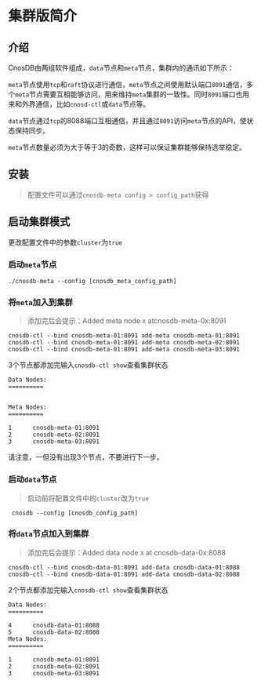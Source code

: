 # 集群版简介

## 介绍

CnosDB由两组软件组成，`data`节点和`meta`节点，集群内的通讯如下所示：

`meta`节点使用`tcp`和`raft`协议进行通信，`meta`节点之间使用默认端口`8091`通信，多个`meta`节点需要互相能够访问，用来维持`meta`集群的一致性。同时`8091`端口也用来和外界通信，比如`cnosd-ctl`或`data`节点等。

`data`节点通过`tcp`的8088端口互相通信，并且通过`8091`访问`meta`节点的API，使状态保持同步。

`meta`节点数量必须为大于等于3的奇数，这样可以保证集群能够保持选举稳定。

## 安装

> 配置文件可以通过`cnosdb-meta config > config_path`获得

## 启动集群模式

更改配置文件中的参数`cluster`为`true`

### 启动`meta`节点

```
./cnosdb-meta --config [cnosdb_meta_config_path]
```

### 将`meta`加入到集群

> 添加完后会提示：Added meta node x atcnosdb-meta-0x:8091

```
cnosdb-ctl --bind cnosdb-meta-01:8091 add-meta cnosdb-meta-01:8091
cnosdb-ctl --bind cnosdb-meta-01:8091 add-meta cnosdb-meta-02:8091
cnosdb-ctl --bind cnosdb-meta-01:8091 add-meta cnosdb-meta-03:8091
```

3个节点都添加完输入`cnosdb-ctl show`查看集群状态

```
Data Nodes:
==========


Meta Nodes:
==========

1      cnosdb-meta-01:8091
2      cnosdb-meta-02:8091
3      cnosdb-meta-03:8091
```

请注意，一但没有出现3个节点，不要进行下一步。

### 启动`data`节点

> 启动前将配置文件中的`cluster`改为`true`

```
 cnosdb --config [cnosdb_config_path]
```

### 将`data`节点加入到集群

> 添加完后会提示：Added data node x at cnosdb-data-0x:8088

```
cnosdb-ctl --bind cnosdb-data-01:8091 add-data cnosdb-data-01:8088
cnosdb-ctl --bind cnosdb-data-01:8091 add-data cnosdb-data-02:8088
```

2个节点都添加完输入`cnosdb-ctl show`查看集群状态

```
Data Nodes:
==========

4      cnosdb-data-01:8088
5      cnosdb-data-02:8088
Meta Nodes:
==========

1      cnosdb-meta-01:8091
2      cnosdb-meta-02:8091
3      cnosdb-meta-03:8091
```